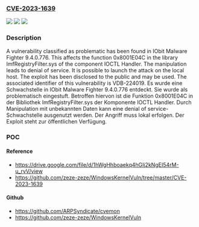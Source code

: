 ### [CVE-2023-1639](https://cve.mitre.org/cgi-bin/cvename.cgi?name=CVE-2023-1639)
![](https://img.shields.io/static/v1?label=Product&message=Malware%20Fighter&color=blue)
![](https://img.shields.io/static/v1?label=Version&message=9.4.0.776%20&color=brightgreen)
![](https://img.shields.io/static/v1?label=Vulnerability&message=CWE-404%20Denial%20of%20Service&color=brightgreen)

### Description

A vulnerability classified as problematic has been found in IObit Malware Fighter 9.4.0.776. This affects the function 0x8001E04C in the library ImfRegistryFilter.sys of the component IOCTL Handler. The manipulation leads to denial of service. It is possible to launch the attack on the local host. The exploit has been disclosed to the public and may be used. The associated identifier of this vulnerability is VDB-224019.
Es wurde eine Schwachstelle in IObit Malware Fighter 9.4.0.776 entdeckt. Sie wurde als problematisch eingestuft. Betroffen hiervon ist die Funktion 0x8001E04C in der Bibliothek ImfRegistryFilter.sys der Komponente IOCTL Handler. Durch Manipulation mit unbekannten Daten kann eine denial of service-Schwachstelle ausgenutzt werden. Der Angriff muss lokal erfolgen. Der Exploit steht zur öffentlichen Verfügung.

### POC

#### Reference
- https://drive.google.com/file/d/1hWgHhboaekq4hGIj2kNgEI54rM-u_rvV/view
- https://github.com/zeze-zeze/WindowsKernelVuln/tree/master/CVE-2023-1639

#### Github
- https://github.com/ARPSyndicate/cvemon
- https://github.com/zeze-zeze/WindowsKernelVuln

